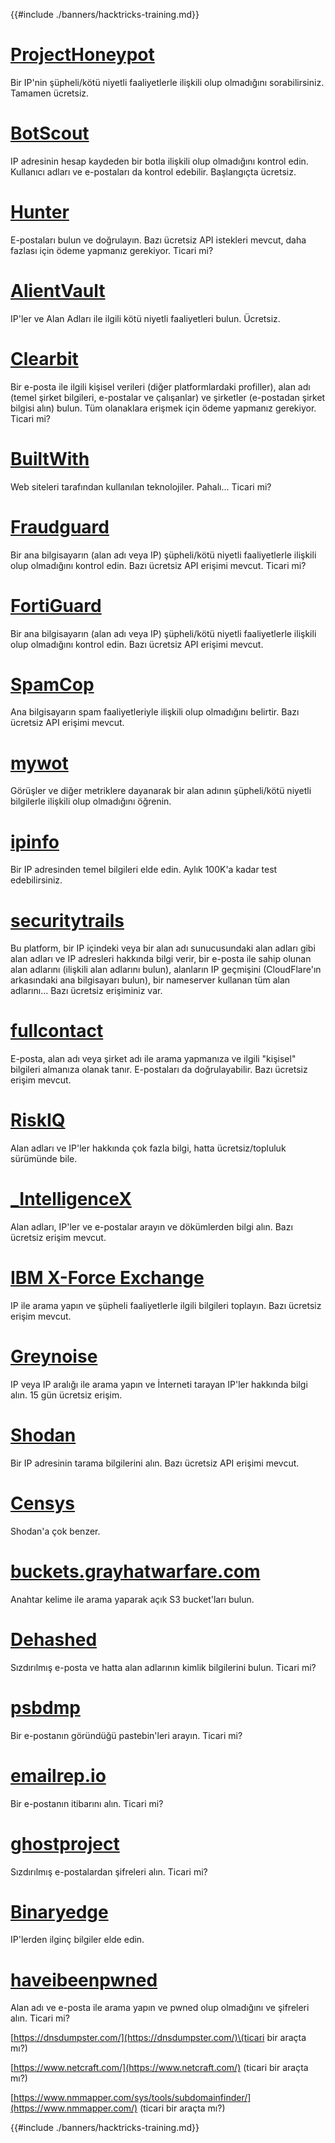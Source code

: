 {{#include ./banners/hacktricks-training.md}}

# [ProjectHoneypot](https://www.projecthoneypot.org/)

Bir IP'nin şüpheli/kötü niyetli faaliyetlerle ilişkili olup olmadığını sorabilirsiniz. Tamamen ücretsiz.

# [**BotScout**](http://botscout.com/api.htm)

IP adresinin hesap kaydeden bir botla ilişkili olup olmadığını kontrol edin. Kullanıcı adları ve e-postaları da kontrol edebilir. Başlangıçta ücretsiz.

# [Hunter](https://hunter.io/)

E-postaları bulun ve doğrulayın. Bazı ücretsiz API istekleri mevcut, daha fazlası için ödeme yapmanız gerekiyor. Ticari mi?

# [AlientVault](https://otx.alienvault.com/api)

IP'ler ve Alan Adları ile ilgili kötü niyetli faaliyetleri bulun. Ücretsiz.

# [Clearbit](https://dashboard.clearbit.com/)

Bir e-posta ile ilgili kişisel verileri \(diğer platformlardaki profiller\), alan adı \(temel şirket bilgileri, e-postalar ve çalışanlar\) ve şirketler \(e-postadan şirket bilgisi alın\) bulun. Tüm olanaklara erişmek için ödeme yapmanız gerekiyor. Ticari mi?

# [BuiltWith](https://builtwith.com/)

Web siteleri tarafından kullanılan teknolojiler. Pahalı... Ticari mi?

# [Fraudguard](https://fraudguard.io/)

Bir ana bilgisayarın \(alan adı veya IP\) şüpheli/kötü niyetli faaliyetlerle ilişkili olup olmadığını kontrol edin. Bazı ücretsiz API erişimi mevcut. Ticari mi?

# [FortiGuard](https://fortiguard.com/)

Bir ana bilgisayarın \(alan adı veya IP\) şüpheli/kötü niyetli faaliyetlerle ilişkili olup olmadığını kontrol edin. Bazı ücretsiz API erişimi mevcut.

# [SpamCop](https://www.spamcop.net/)

Ana bilgisayarın spam faaliyetleriyle ilişkili olup olmadığını belirtir. Bazı ücretsiz API erişimi mevcut.

# [mywot](https://www.mywot.com/)

Görüşler ve diğer metriklere dayanarak bir alan adının şüpheli/kötü niyetli bilgilerle ilişkili olup olmadığını öğrenin.

# [ipinfo](https://ipinfo.io/)

Bir IP adresinden temel bilgileri elde edin. Aylık 100K'a kadar test edebilirsiniz.

# [securitytrails](https://securitytrails.com/app/account)

Bu platform, bir IP içindeki veya bir alan adı sunucusundaki alan adları gibi alan adları ve IP adresleri hakkında bilgi verir, bir e-posta ile sahip olunan alan adlarını \(ilişkili alan adlarını bulun\), alanların IP geçmişini \(CloudFlare'ın arkasındaki ana bilgisayarı bulun\), bir nameserver kullanan tüm alan adlarını... Bazı ücretsiz erişiminiz var.

# [fullcontact](https://www.fullcontact.com/)

E-posta, alan adı veya şirket adı ile arama yapmanıza ve ilgili "kişisel" bilgileri almanıza olanak tanır. E-postaları da doğrulayabilir. Bazı ücretsiz erişim mevcut.

# [RiskIQ](https://www.spiderfoot.net/documentation/)

Alan adları ve IP'ler hakkında çok fazla bilgi, hatta ücretsiz/topluluk sürümünde bile.

# [\_IntelligenceX](https://intelx.io/)

Alan adları, IP'ler ve e-postalar arayın ve dökümlerden bilgi alın. Bazı ücretsiz erişim mevcut.

# [IBM X-Force Exchange](https://exchange.xforce.ibmcloud.com/)

IP ile arama yapın ve şüpheli faaliyetlerle ilgili bilgileri toplayın. Bazı ücretsiz erişim mevcut.

# [Greynoise](https://viz.greynoise.io/)

IP veya IP aralığı ile arama yapın ve İnterneti tarayan IP'ler hakkında bilgi alın. 15 gün ücretsiz erişim.

# [Shodan](https://www.shodan.io/)

Bir IP adresinin tarama bilgilerini alın. Bazı ücretsiz API erişimi mevcut.

# [Censys](https://censys.io/)

Shodan'a çok benzer.

# [buckets.grayhatwarfare.com](https://buckets.grayhatwarfare.com/)

Anahtar kelime ile arama yaparak açık S3 bucket'ları bulun.

# [Dehashed](https://www.dehashed.com/data)

Sızdırılmış e-posta ve hatta alan adlarının kimlik bilgilerini bulun. Ticari mi?

# [psbdmp](https://psbdmp.ws/)

Bir e-postanın göründüğü pastebin'leri arayın. Ticari mi?

# [emailrep.io](https://emailrep.io/key)

Bir e-postanın itibarını alın. Ticari mi?

# [ghostproject](https://ghostproject.fr/)

Sızdırılmış e-postalardan şifreleri alın. Ticari mi?

# [Binaryedge](https://www.binaryedge.io/)

IP'lerden ilginç bilgiler elde edin.

# [haveibeenpwned](https://haveibeenpwned.com/)

Alan adı ve e-posta ile arama yapın ve pwned olup olmadığını ve şifreleri alın. Ticari mi?

[https://dnsdumpster.com/](https://dnsdumpster.com/)\(ticari bir araçta mı?\)

[https://www.netcraft.com/](https://www.netcraft.com/) \(ticari bir araçta mı?\)

[https://www.nmmapper.com/sys/tools/subdomainfinder/](https://www.nmmapper.com/) \(ticari bir araçta mı?\)

{{#include ./banners/hacktricks-training.md}}
